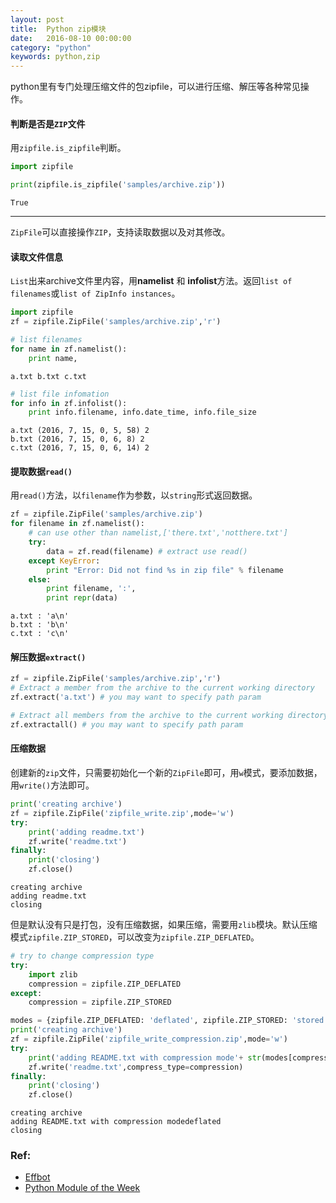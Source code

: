 ```yaml
---
layout: post
title:  Python zip模块
date:   2016-08-10 00:00:00
category: "python"
keywords: python,zip
---
```



python里有专门处理压缩文件的包zipfile，可以进行压缩、解压等各种常见操作。

#### 判断是否是`ZIP`文件

用`zipfile.is_zipfile`判断。


```python
import zipfile
```


```python
print(zipfile.is_zipfile('samples/archive.zip'))
```

    True

---
`ZipFile`可以直接操作`ZIP`，支持读取数据以及对其修改。

#### 读取文件信息

`List`出来archive文件里内容，用**namelist** 和 **infolist**方法。返回`list of filenames`或`list of ZipInfo instances`。


```python
import zipfile
zf = zipfile.ZipFile('samples/archive.zip','r')
```


```python
# list filenames
for name in zf.namelist():
    print name,
```

    a.txt b.txt c.txt



```python
# list file infomation
for info in zf.infolist():
    print info.filename, info.date_time, info.file_size
```

    a.txt (2016, 7, 15, 0, 5, 58) 2
    b.txt (2016, 7, 15, 0, 6, 8) 2
    c.txt (2016, 7, 15, 0, 6, 14) 2


#### 提取数据`read()`

用`read()`方法，以`filename`作为参数，以`string`形式返回数据。


```python
zf = zipfile.ZipFile('samples/archive.zip')
for filename in zf.namelist():
    # can use other than namelist,['there.txt','notthere.txt']
    try:
        data = zf.read(filename) # extract use read()
    except KeyError:
        print "Error: Did not find %s in zip file" % filename
    else:
        print filename, ':',
        print repr(data)
```

    a.txt : 'a\n'
    b.txt : 'b\n'
    c.txt : 'c\n'


#### 解压数据`extract()`


```python
zf = zipfile.ZipFile('samples/archive.zip','r')
# Extract a member from the archive to the current working directory
zf.extract('a.txt') # you may want to specify path param

# Extract all members from the archive to the current working directory
zf.extractall() # you may want to specify path param
```

#### 压缩数据

创建新的`zip`文件，只需要初始化一个新的`ZipFile`即可，用`w`模式，要添加数据，用`write()`方法即可。


```python
print('creating archive')
zf = zipfile.ZipFile('zipfile_write.zip',mode='w')
try:
    print('adding readme.txt')
    zf.write('readme.txt')
finally:
    print('closing')
    zf.close()
```

    creating archive
    adding readme.txt
    closing


但是默认没有只是打包，没有压缩数据，如果压缩，需要用`zlib`模块。默认压缩模式`zipfile.ZIP_STORED`，可以改变为`zipfile.ZIP_DEFLATED`。


```python
# try to change compression type
try:
    import zlib
    compression = zipfile.ZIP_DEFLATED
except:
    compression = zipfile.ZIP_STORED

modes = {zipfile.ZIP_DEFLATED: 'deflated', zipfile.ZIP_STORED: 'stored'}
print('creating archive')
zf = zipfile.ZipFile('zipfile_write_compression.zip',mode='w')
try:
    print('adding README.txt with compression mode'+ str(modes[compression]))
    zf.write('readme.txt',compress_type=compression)
finally:
    print('closing')
    zf.close()
```

    creating archive
    adding README.txt with compression modedeflated
    closing


### Ref:

- [Effbot](http://effbot.org/librarybook/zipfile.htm)  
- [Python Module of the Week](http://bioportal.weizmann.ac.il/course/python/PyMOTW/PyMOTW/docs/zipfile/index.html)

